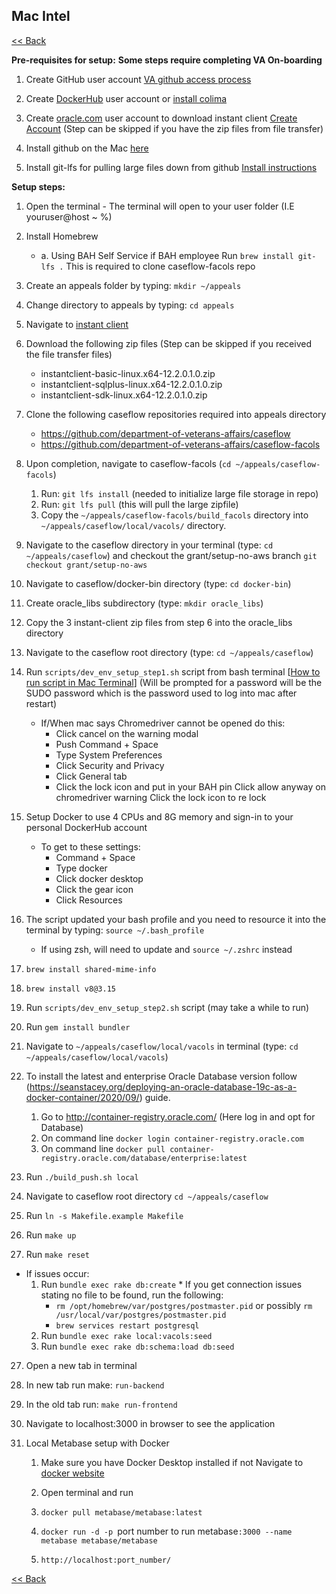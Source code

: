 ## Mac Intel  ##################################################

[<< Back](README.md)

**Pre-requisites for setup:**
**Some steps require completing VA On-boarding**

1. Create GitHub user account [VA github access process](https://department-of-veterans-affairs.github.io/github-handbook/guides/onboarding/getting-access)

2. Create [DockerHub](https://hub.docker.com/signup) user account or [install colima](https://github.com/abiosoft/colima#installation)

3. Create [oracle.com](http://oracle.com/) user account to download instant client [Create Account](https://profile.oracle.com/myprofile/account/create-account.jspx) (Step can be skipped if you have the zip files from file transfer)

4. Install github on the Mac [here](https://desktop.github.com/)

5. Install git-lfs for pulling large files down from github [Install instructions](https://git-lfs.github.com/)

**Setup steps:**

1. Open the terminal - The terminal will open to your user folder (I.E youruser@host ~ %)
2. Install Homebrew
    * a. Using BAH Self Service if BAH employee Run ```brew install git-lfs .``` This is required to clone caseflow-facols repo

3. Create an appeals folder by typing: `mkdir ~/appeals`

4. Change directory to appeals by typing: `cd appeals`

5. Navigate to [instant client](https://www.oracle.com/database/tecdchnologies/instant-client/linux-x86-64-downloads.html)

6. Download the following zip files (Step can be skipped if you received the file transfer files)
    * instantclient-basic-linux.x64-12.2.0.1.0.zip
    * instantclient-sqlplus-linux.x64-12.2.0.1.0.zip
    * instantclient-sdk-linux.x64-12.2.0.1.0.zip

7. Clone the following caseflow repositories required into appeals directory
    * https://github.com/department-of-veterans-affairs/caseflow
    * https://github.com/department-of-veterans-affairs/caseflow-facols

8. Upon completion, navigate to caseflow-facols (`cd ~/appeals/caseflow-facols`)
    1. Run: `git lfs install` (needed to initialize large file storage in repo)
    2. Run: `git lfs pull` (this will pull the large zipfile)
    3. Copy the `~/appeals/caseflow-facols/build_facols` directory into `~/appeals/caseflow/local/vacols/` directory.

9. Navigate to the caseflow directory in your terminal (type: `cd ~/appeals/caseflow`) and checkout the grant/setup-no-aws branch `git checkout grant/setup-no-aws`

10. Navigate to caseflow/docker-bin directory (type: `cd docker-bin`)

11. Create oracle_libs subdirectory (type: `mkdir oracle_libs`)

12. Copy the 3 instant-client zip files from step 6 into the oracle_libs directory

13. Navigate to the caseflow root directory (type: `cd ~/appeals/caseflow`)

14. Run `scripts/dev_env_setup_step1.sh` script from bash terminal [[How to run script in Mac Terminal](https://apple.stackexchange.com/questions/235128/how-do-i-run-a-sh-or-command-file-in-terminal)] (Will be prompted for a password will be the SUDO password which is the password used to log into mac after restart)
    * If/When mac says Chromedriver cannot be opened do this:
        * Click cancel on the warning modal
        * Push Command + Space
        * Type System Preferences
        * Click Security and Privacy
        * Click General tab
        * Click the lock icon and put in your BAH pin Click allow anyway on chromedriver warning Click the lock icon to re lock

15. Setup Docker to use 4 CPUs and 8G memory and sign-in to your personal DockerHub account
    * To get to these settings:
        * Command + Space
        * Type docker
        * Click docker desktop
        * Click the gear icon
        * Click Resources

16. The script updated your bash profile and you need to resource it into the terminal by typing: `source ~/.bash_profile`
    * If using zsh, will need to update and `source ~/.zshrc` instead

17. `brew install shared-mime-info`

18. `brew install v8@3.15`

19. Run `scripts/dev_env_setup_step2.sh` script (may take a while to run)

20. Run `gem install bundler`

21. Navigate to `~/appeals/caseflow/local/vacols` in terminal (type: `cd ~/appeals/caseflow/local/vacols`)

22. To install the latest and enterprise Oracle Database version follow (https://seanstacey.org/deploying-an-oracle-database-19c-as-a-docker-container/2020/09/) guide.
    1. Go to http://container-registry.oracle.com/ (Here log in and opt for Database)
    2. On command line `docker login container-registry.oracle.com`
    3. On command line `docker pull container-registry.oracle.com/database/enterprise:latest`

23. Run `./build_push.sh local`

24. Navigate to caseflow root directory `cd ~/appeals/caseflow`

25. Run `ln -s Makefile.example Makefile`

26. Run `make up`

27. Run `make reset`
   * If issues occur:
      1.  Run `bundle exec rake db:create`
         * If you get connection issues stating no file to be found, run the following:
            * `rm /opt/homebrew/var/postgres/postmaster.pid` or possibly `rm /usr/local/var/postgres/postmaster.pid`
            * `brew services restart postgresql`
      2. Run `bundle exec rake local:vacols:seed`
      3. Run `bundle exec rake db:schema:load db:seed`

27. Open a new tab in terminal

28. In new tab run make: ```run-backend```

29. In the old tab run: ```make run-frontend```

30. Navigate to localhost:3000 in browser to see the application

31. Local Metabase setup with Docker
    1. Make sure you have Docker Desktop installed if not Navigate to [docker website](https://docs.docker.com/desktop/install/mac-install/)

    2. Open terminal and run

    3. `docker pull metabase/metabase:latest`

    4. `docker run -d -p `port number to run metabase`:3000 --name metabase metabase/metabase`

    5. `http://localhost:port_number/`

[<< Back](README.md)
